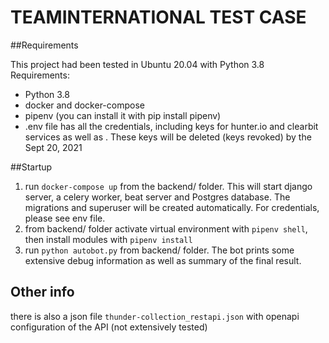 # TEAMINTERNATIONAL TEST CASE

##Requirements

This project had been tested in Ubuntu 20.04 with Python 3.8
Requirements:
- Python 3.8
- docker and docker-compose
- pipenv (you can install it with pip install pipenv)
- .env file has all the credentials, including keys for hunter.io and clearbit
services as well as . These keys will be deleted (keys revoked)
by the Sept 20, 2021

##Startup

1. run `docker-compose up` from the backend/ folder. This will start django server, a celery worker, beat server and
Postgres database. The migrations and superuser will be created automatically. For credentials, please see env file.
2. from backend/ folder activate virtual environment with `pipenv shell`, then install modules with `pipenv install`
3. run `python autobot.py` from backend/ folder. The bot prints some extensive debug information as well as summary of
the final result.

## Other info
there is also a json file `thunder-collection_restapi.json` with openapi configuration of the API (not extensively tested)

